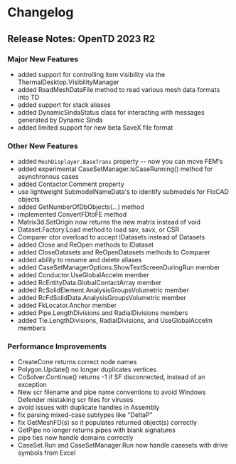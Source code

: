 # Changelog

## Release Notes: OpenTD 2023 R2

### Major New Features

* added support for controlling item visibility via the ThermalDesktop.VisibilityManager
* added ReadMeshDataFile method to read various mesh data formats into TD
* added support for stack aliases
* added DynamicSindaStatus class for interacting with messages generated by Dynamic Sinda
* added limited support for new beta SaveX file format

### Other New Features

* added `MeshDisplayer.BaseTrans` property -- now you can move FEM's
* added experimental CaseSetManager.IsCaseRunning() method for asynchronous cases
* added Contactor.Comment property
* use lightweight SubmodelNameData's to identify submodels for FloCAD objects
* added GetNumberOfDbObjects(...) method
* implemented ConvertFDtoFE method
* Matrix3d.SetOrigin now returns the new matrix instead of void
* Dataset.Factory.Load method to load sav, savx, or CSR
* Comparer ctor overload to accept IDatasets instead of Datasets
* added Close and ReOpen methods to IDataset
* added CloseDatasets and ReOpenDatasets methods to Comparer
* added ability to rename and delete aliases
* added CaseSetManagerOptions.ShowTextScreenDuringRun member
* added Conductor.UseGlobalAccelm member
* added RcEntityData.GlobalContactArray member
* added RcSolidElement.AnalysisGroupsVolumetric member
* added RcFdSolidData.AnalysisGroupsVolumetric member
* added FkLocator.Anchor member
* added Pipe.LengthDivisions and RadialDivisions members
* added Tie.LengthDivisions, RadialDivisions, and UseGlobalAccelm members

### Performance Improvements

* CreateCone returns correct node names
* Polygon.Update() no longer duplicates vertices
* CoSolver.Continue() returns -1 if SF disconnected, instead of an exception
* New scr filename and pipe name conventions to avoid Windows Defender mistaking scr files for viruses
* avoid issues with duplicate handles in Assembly
* fix parsing mixed-case subtypes like "DeltaP"
* fix GetMeshFD(s) so it populates returned object(s) correctly
* GetPipe no longer returns pipes with blank signatures
* pipe ties now handle domains correctly
* CaseSet.Run and CaseSetManager.Run now handle casesets with drive symbols from Excel